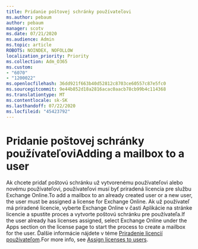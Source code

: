 ```yaml
---
title: Pridanie poštovej schránky používateľovi
ms.author: pebaum
author: pebaum
manager: scotv
ms.date: 07/21/2020
ms.audience: Admin
ms.topic: article
ROBOTS: NOINDEX, NOFOLLOW
localization_priority: Priority
ms.collection: Adm_O365
ms.custom:
- "6070"
- "1200022"
ms.openlocfilehash: 36dd921f663b40d52812c8703ce60557c87e5fc0
ms.sourcegitcommit: 9e44b852d18a2816acac0aacb78cb99b4c114368
ms.translationtype: MT
ms.contentlocale: sk-SK
ms.lasthandoff: 07/22/2020
ms.locfileid: "45423792"
---
```

# <a name="adding-a-mailbox-to-a-user"></a><span data-ttu-id="098e5-102">Pridanie poštovej schránky používateľovi</span><span class="sxs-lookup"><span data-stu-id="098e5-102">Adding a mailbox to a user</span></span>

<span data-ttu-id="098e5-103">Ak chcete pridať poštovú schránku už vytvorenému používateľovi alebo novému používateľovi, používateľovi musí byť priradená licencia pre službu Exchange Online.</span><span class="sxs-lookup"><span data-stu-id="098e5-103">To add a mailbox to an already created user or a new user, the user must be assigned a license for Exchange Online.</span></span> <span data-ttu-id="098e5-104">Ak už používateľ má priradené licencie, vyberte Exchange Online v časti Aplikácie na stránke licencie a spustite proces a vytvorte poštovú schránku pre používateľa.</span><span class="sxs-lookup"><span data-stu-id="098e5-104">If the user already has licenses assigned, select Exchange Online under the Apps section on the license page to start the process to create a mailbox for the user.</span></span> <span data-ttu-id="098e5-105">Ďalšie informácie nájdete v téme [Priradenie licencií používateľom](https://docs.microsoft.com/microsoft-365/admin/manage/assign-licenses-to-users).</span><span class="sxs-lookup"><span data-stu-id="098e5-105">For more info, see [Assign licenses to users](https://docs.microsoft.com/microsoft-365/admin/manage/assign-licenses-to-users).</span></span>